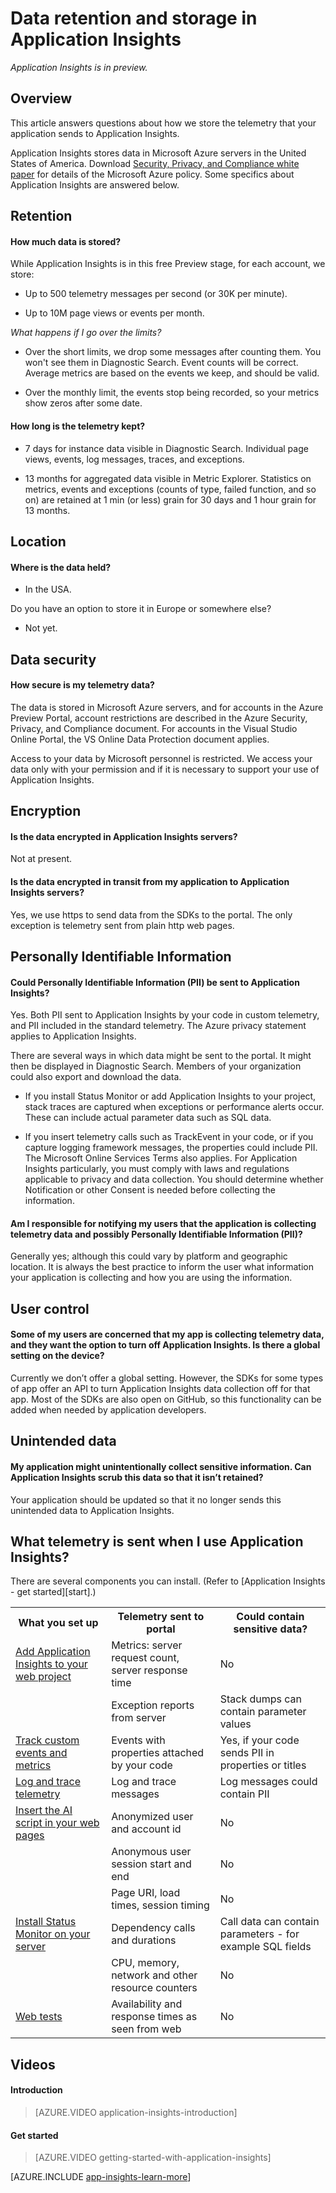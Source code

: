 <properties 
	pageTitle="Data retention and storage in Application Insights" 
	description="Retention and privacy policy statement" 
	services="application-insights" 
	authors="alancameronwills" 
	manager="kamrani"/>

<tags 
	ms.service="application-insights" 
	ms.workload="tbd" 
	ms.tgt_pltfrm="ibiza" 
	ms.devlang="na" 
	ms.topic="article" 
	ms.date="2015-02-27" 
	ms.author="awills"/>

# Data retention and storage in Application Insights 

*Application Insights is in preview.*

## Overview

This article answers questions about how we store the telemetry that your application sends to Application Insights.

Application Insights stores data in Microsoft Azure servers in the United States of America. Download [Security, Privacy, and Compliance white paper](http://go.microsoft.com/fwlink/?LinkId=392408) for details of the Microsoft Azure policy. Some specifics about Application Insights are answered below. 

## Retention

#### How much data is stored? 

While Application Insights is in this free Preview stage, for each account, we store: 

* Up to 500 telemetry messages per second (or 30K per minute). 

* Up to 10M page views or events per month. 

*What happens if I go over the limits?* 

* Over the short limits, we drop some messages after counting them. You won't see them in Diagnostic Search. Event counts will be correct. Average metrics are based on the events we keep, and should be valid. 

* Over the monthly limit, the events stop being recorded, so your metrics show zeros after some date. 

#### How long is the telemetry kept? 

* 7 days for instance data visible in Diagnostic Search. Individual page views, events, log messages, traces, and exceptions. 

* 13 months for aggregated data visible in Metric Explorer. Statistics on metrics, events and exceptions (counts of type, failed function, and so on) are retained at 1 min (or less) grain for 30 days and 1 hour grain for 13 months. 

## Location

#### Where is the data held? 

* In the USA. 

Do you have an option to store it in Europe or somewhere else? 

* Not yet. 

## Data security 

#### How secure is my telemetry data? 

The data is stored in Microsoft Azure servers, and for accounts in the Azure Preview Portal, account restrictions are described in the Azure Security, Privacy, and Compliance document. For accounts in the Visual Studio Online Portal, the VS Online Data Protection document applies. 

Access to your data by Microsoft personnel is restricted. We access your data only with your permission and if it is necessary to support your use of Application Insights. 

## Encryption

#### Is the data encrypted in Application Insights servers? 

Not at present. 

#### Is the data encrypted in transit from my application to Application Insights servers?

Yes, we use https to send data from the SDKs to the portal. The only exception is telemetry sent from plain http web pages.

## Personally Identifiable Information

#### Could Personally Identifiable Information (PII) be sent to Application Insights? 

Yes. Both PII sent to Application Insights by your code in custom telemetry, and PII included in the standard telemetry. The Azure privacy statement applies to Application Insights. 

There are several ways in which data might be sent to the portal. It might then be displayed in Diagnostic Search. Members of your organization could also export and download the data. 

* If you install Status Monitor or add Application Insights to your project, stack traces are captured when exceptions or performance alerts occur. These can include actual parameter data such as SQL data. 

* If you insert telemetry calls such as TrackEvent in your code, or if you capture logging framework messages, the properties could include PII. The Microsoft Online Services Terms also applies. For Application Insights particularly, you must comply with laws and regulations applicable to privacy and data collection. You should determine whether Notification or other Consent is needed before collecting the information. 


#### Am I responsible for notifying my users that the application is collecting telemetry data and possibly Personally Identifiable Information (PII)?

Generally yes; although this could vary by platform and geographic location. It is always the best practice to inform the user what information your application is collecting and how you are using the information.

## User control

#### Some of my users are concerned that my app is collecting telemetry data, and they want the option to turn off Application Insights. Is there a global setting on the device?

Currently we don’t offer a global setting. However, the SDKs for some types of app offer an API to turn Application Insights data collection off for that app. Most of the SDKs are also open on GitHub, so this functionality can be added when needed by application developers.

## Unintended data

#### My application might unintentionally collect sensitive information. Can Application Insights scrub this data so that it isn’t retained?

Your application should be updated so that it no longer sends this unintended data to Application Insights. 


## What telemetry is sent when I use Application Insights? 

There are several components you can install. (Refer to [Application Insights - get started][start].) 

<table>
<tr><th>What you set up</th><th>Telemetry sent to portal</th><th>Could contain sensitive data?</th></tr>
<tr><td><a href="../app-insights-start-monitoring-app-health-usage/">Add Application Insights to your web project</a></td>
  <td>Metrics: server request count, server response time</td>
  <td>No</td></tr>
<tr><td></td>
  <td>Exception reports from server</td><td>Stack dumps can contain parameter values</td></tr>
<tr><td><a href="../app-insights-web-track-usage-custom-events-metrics/">Track custom events and metrics</a></td>
  <td>Events with properties attached by your code</td>
  <td>Yes, if your code sends PII in properties or titles</td></tr>
<tr><td><a href="../app-insights-search-diagnostic-logs/#trace">Log and trace telemetry</a></td><td>Log and trace messages</td><td>Log messages could contain PII</td></tr>
<tr><td><a href="../app-insights-web-track-usage/">Insert the AI script in your web pages</a></td>
  <td>Anonymized user and account id</td><td>No</td></tr>
<tr><td></td><td>Anonymous user session start and end</td><td>No</td></tr>
<tr><td></td><td>Page URI, load times, session timing</td><td>No</td></tr>
<tr><td><a href="../app-insights-monitor-performance-live-website-now/">Install Status Monitor on your server</a></td>
  <td>Dependency calls and durations</td>
  <td>Call data can contain parameters - for example SQL fields</td></tr>
<tr><td></td><td>CPU, memory, network and other resource counters</td><td>No</td></tr>
<tr><td><a href="../app-insights-monitor-web-app-availability/">Web tests</a></td><td>Availability and response times as seen from web</td><td>No</td></tr>
</table>

## <a name="video"></a>Videos

#### Introduction

> [AZURE.VIDEO application-insights-introduction]

#### Get started

> [AZURE.VIDEO getting-started-with-application-insights]




[AZURE.INCLUDE [app-insights-learn-more](../includes/app-insights-learn-more.md)]


